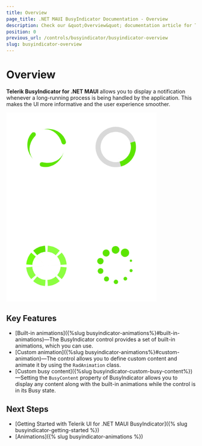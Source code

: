 ```yaml
---
title: Overview
page_title: .NET MAUI BusyIndicator Documentation - Overview
description: Check our &quot;Overview&quot; documentation article for Telerik BusyIndicator for .NET MAUI.
position: 0
previous_url: /controls/busyindicator/busyindicator-overview
slug: busyindicator-overview
---
```


# Overview

**Telerik BusyIndicator for .NET MAUI** allows you to display a notification whenever a long-running process is being handled by the application. This makes the UI more informative and the user experience smoother.

![BusyIndicator example](images/busyindicator-overview.png)

## Key Features

* [Built-in animations]({%slug busyindicator-animations%}#built-in-animations)&mdash;The BusyIndicator control provides a set of built-in animations, which you can use.
* [Custom animation]({%slug busyindicator-animations%}#custom-animation)&mdash;The control allows you to define custom content and animate it by using the `RadAnimation` class.
* [Custom busy content]({%slug busyindicator-custom-busy-content%})&mdash;Setting the `BusyContent` property of BusyIndicator allows you to display any content along with the built-in animations while the control is in its Busy state.

## Next Steps

- [Getting Started with Telerik UI for .NET MAUI BusyIndicator]({% slug busyindicator-getting-started %})
- [Animations]({% slug busyindicator-animations %})
